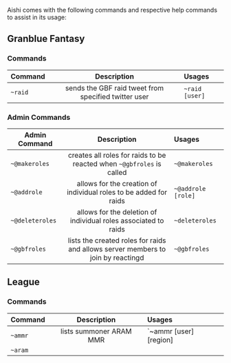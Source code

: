 Aishi comes with the following commands and respective help commands to assist in its usage:

## Granblue Fantasy
### Commands
|Command        |Description                                                                     |Usages            |
|---------------|:------------------------------------------------------------------------------:|:-----------------|
|`~raid`        |sends the GBF raid tweet from specified twitter user                            |`~raid [user]`    |

### Admin Commands
|Admin Command  |Description                                                                     |Usages            |
|---------------|:------------------------------------------------------------------------------:|:-----------------|
|`~@makeroles`  |creates all roles for raids to be reacted when `~@gbfroles` is called           |`~@makeroles`     |
|`~@addrole`    |allows for the creation of individual roles to be added for raids               |`~@addrole [role]`|
|`~@deleteroles`|allows for the deletion of individual roles associated to raids                 |`~deleteroles`    |
|`~@gbfroles`   |lists the created roles for raids and allows server members to join by reactingd|`~@gbfroles`      |


## League
### Commands
|Command|Description            |Usages                |
|-------|:---------------------:|:---------------------|
|`~ammr`|lists summoner ARAM MMR|`~ammr [user] [region]|
|`~aram`|
